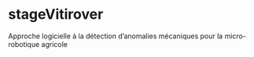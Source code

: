 # stageVitirover
Approche logicielle à la détection d’anomalies mécaniques pour la micro-robotique agricole
